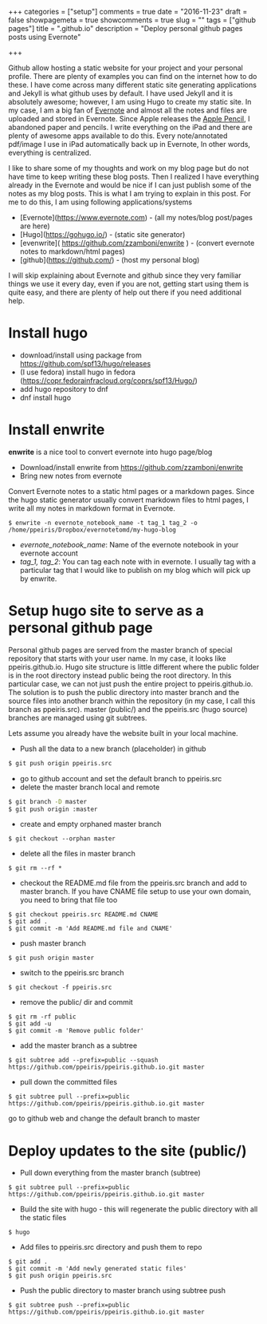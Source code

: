 +++
categories = ["setup"]
comments = true
date = "2016-11-23"
draft = false
showpagemeta = true
showcomments = true
slug = ""
tags = ["github pages"]
title = "<username>.github.io"
description = "Deploy personal github pages posts using Evernote"

+++

Github allow hosting a static website for your project and your personal profile. There are plenty of examples you can find on the internet how to do these. I have come across many different static site generating applications and Jekyll is what github uses by default. I have used Jekyll and it is absolutely awesome; however, I am using Hugo to create my static site. In my case, I am a big fan of [Evernote](https://www.evernote.com) and almost all the notes and files are uploaded and stored in Evernote. Since Apple releases the [Apple Pencil](http://www.apple.com/us_epp_5001376/shop/ipad/ipad-accessories), I abandoned paper and pencils. I write everything on the iPad and there are plenty of awesome apps available to do this. Every note/annotated pdf/image I use in iPad automatically back up in Evernote, In other words, everything is centralized. 


I like to share some of my thoughts and work on my blog page but do not have time to keep writing these blog posts. Then I realized I have everything already in the Evernote and would be nice if I can just publish some of the notes as my blog posts. This is what I am trying to explain in this post. For me to do this, I am using following applications/systems


- [Evernote](<a href='https://www.evernote.com'>https://www.evernote.com</a>) - (all my notes/blog post/pages are here)
- [Hugo](<a href='https://gohugo.io/' style='font-family:gotham, helvetica, arial, sans-serif;font-size:14px;'>https://gohugo.io/</a>) - (static site generator)
- [evenwrite]( <a href='https://github.com/zzamboni/enwrite' style='font-family:"Helvetica Neue", Arial, sans;font-size:16px;'>https://github.com/zzamboni/enwrite</a> ) - (convert evernote notes to markdown/html pages)
- [github](<a href='https://github.com/'>https://github.com/</a>) - (host my personal blog)

I will skip explaining about Evernote and github since they very familiar things we use it every day, even if you are not, getting start using them is quite easy, and there are plenty of help out there if you need additional help.


# Install hugo

- download/install using package from <a href='https://github.com/spf13/hugo/releases'>https://github.com/spf13/hugo/releases</a>
- (I use fedora) install hugo in fedora (<a href='https://copr.fedorainfracloud.org/coprs/spf13/Hugo/'>https://copr.fedorainfracloud.org/coprs/spf13/Hugo/</a>)
 - add hugo repository to dnf 
 - dnf install hugo

# Install enwrite
**enwrite** is a nice tool to convert evernote into hugo page/blog

- Download/install enwrite from <a href='https://github.com/zzamboni/enwrite'>https://github.com/zzamboni/enwrite</a>
- Bring new notes from evernote

Convert Evernote notes to a static html pages or a markdown pages. Since the hugo static generator usually convert markdown files to html pages, I write all my notes in markdown format in Evernote.


```
$ enwrite -n evernote_notebook_name -t tag_1 tag_2 -o /home/ppeiris/Dropbox/evernotetomd/my-hugo-blog
```


- *evernote_notebook_name*: Name of the evernote notebook in your evernote account
- *tag_1, tag_2*: You can tag each note with in evernote. I usually tag with a particular tag that I would like to publish on my blog which will pick up by enwrite.


# Setup hugo site to serve as a personal github page 

Personal github pages are served from the master branch of special repository that starts with your user name. In my case, it looks like ppeiris.github.io. Hugo site structure is little different where the public folder is in the root directory instead public being the root directory. In this particular case, we can not just push the entire project to ppeiris.github.io. The solution is to push the public directory into master branch and the source files into another branch within the repository (in my case, I call this branch as ppeiris.src). master (public/) and the ppeiris.src (hugo source) branches are managed using git subtrees.

Lets assume you already have the website built in your local machine. 

- Push all the data to a new branch (placeholder) in github 

```sh
$ git push origin ppeiris.src
```
- go to github account and set the default branch to ppeiris.src</li><li>delete the master branch local and remote

```sh
$ git branch -D master
$ git push origin :master
```
- create and empty orphaned master branch 

```
$ git checkout --orphan master
```
- delete all the files in master branch 

```
$ git rm --rf *
```
- checkout the README.md file from the ppeiris.src branch and add to master branch. If you have CNAME file setup to use your own domain, you need to bring that file too

```
$ git checkout ppeiris.src README.md CNAME
$ git add .
$ git commit -m 'Add README.md file and CNAME'
```
- push master branch

```
$ git push origin master
```
- switch to the ppeiris.src branch

```
$ git checkout -f ppeiris.src
```
- remove the public/ dir and commit 

```
$ git rm -rf public
$ git add -u
$ git commit -m 'Remove public folder'
```
- add the master branch as a subtree

```
$ git subtree add --prefix=public --squash https://github.com/ppeiris/ppeiris.github.io.git master
```
- pull down the committed files

```
$ git subtree pull --prefix=public https://github.com/ppeiris/ppeiris.github.io.git master
```
go to github web and change the default branch to master


# Deploy updates to the site (public/)


- Pull down everything from the master branch (subtree)

```
$ git subtree pull --prefix=public https://github.com/ppeiris/ppeiris.github.io.git master
```
- Build the site with hugo - this will regenerate the public directory with all the static files

```
$ hugo
```
- Add files to ppeiris.src directory and push them to repo

```
$ git add . 
$ git commit -m 'Add newly generated static files'
$ git push origin ppeiris.src
```
- Push the public directory to master branch using subtree push 

```
$ git subtree push --prefix=public https://github.com/ppeiris/ppeiris.github.io.git master
```


































































































































